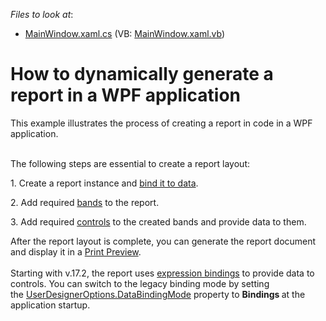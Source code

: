 <!-- default file list -->
*Files to look at*:

* [MainWindow.xaml.cs](./CS/RuntimeReportsApplication/MainWindow.xaml.cs) (VB: [MainWindow.xaml.vb](./VB/RuntimeReportsApplication/MainWindow.xaml.vb))
<!-- default file list end -->
# How to dynamically generate a report in a WPF application


This example illustrates the process of creating a report in code in a WPF application. <br><br>
<p>The following steps are essential to create a report layout:</p>
<p>1. Create a report instance and <a href="https://documentation.devexpress.com/#XtraReports/CustomDocument15034">bind it to data</a>.</p>
<p>2. Add required <a href="https://documentation.devexpress.com/#XtraReports/CustomDocument2590">bands</a> to the report.</p>
<p>3. Add required <a href="https://documentation.devexpress.com/#XtraReports/CustomDocument2605">controls</a> to the created bands and provide data to them.</p>
<p>After the report layout is complete, you can generate the report document and display it in a <a href="https://documentation.devexpress.com/#XtraReports/CustomDocument10709">Print Preview</a>.<br><br>Starting with v.17.2, the report uses <a href="https://documentation.devexpress.com/XtraReports/119236/Creating-Reports-in-Visual-Studio/Detailed-Guide-to-DevExpress-Reporting/Providing-Data-to-Reports/Data-Binding-Overview/Data-Binding-Modes">expression bindings</a> to provide data to controls. You can switch to the legacy binding mode by setting the <a href="https://documentation.devexpress.com/XtraReports/DevExpress.XtraReports.Configuration.UserDesignerOptions.DataBindingMode.property">UserDesignerOptions.DataBindingMode</a> property to <strong>Bindings </strong>at the application startup.</p>

<br/>


